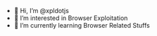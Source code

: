 - 👋 Hi, I’m @xpldotjs
- 👀 I’m interested in Browser Exploitation
- 🌱 I’m currently learning Browser Related Stuffs

<!---
  👀👀👀👀 👀👀👀👀 👀👀👀👀 👀👀👀👀
  👀👀👀👀 👀👀👀👀 👀👀👀👀 👀👀👀👀
  👀👀👀👀 👀👀👀👀 👀👀👀👀 👀👀👀👀
  👀👀👀👀 👀👀👀👀 👀👀👀👀 👀👀👀👀
--->
